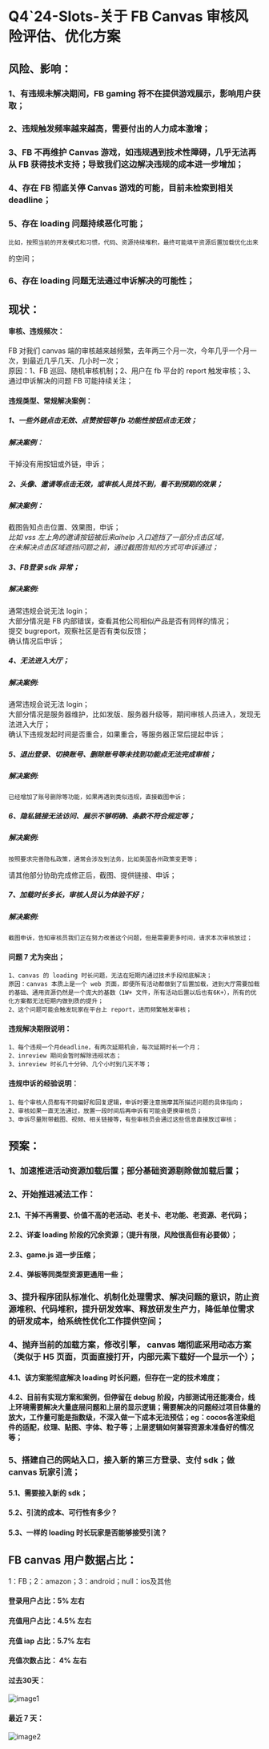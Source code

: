 # Q4\`24-Slots-关于 FB Canvas 审核风险评估、优化方案

## 风险、影响：

### 1、有违规未解决期间，FB gaming 将不在提供游戏展示，影响用户获取；

### 2、违规触发频率越来越高，需要付出的人力成本激增；

### 3、FB 不再维护 Canvas 游戏，如违规遇到技术性障碍，几乎无法再从 FB 获得技术支持；导致我们这边解决违规的成本进一步增加；

### 4、存在 FB 彻底关停 Canvas 游戏的可能，目前未检索到相关 deadline；

### 5、存在 loading 问题持续恶化可能；

	比如，按照当前的开发模式和习惯，代码、资源持续堆积，最终可能填平资源后置加载优化出来  
的空间；

### 6、存在 loading 问题无法通过申诉解决的可能性；

## 现状：

#### 审核、违规频次：

FB 对我们 canvas 端的审核越来越频繁，去年两三个月一次，今年几乎一个月一次，到最近几乎几天、几小时一次；  
原因：1、FB 巡回、随机审核机制；2、用户在 fb 平台的 report 触发审核；3、通过申诉解决的问题 FB 可能持续关注；

#### 违规类型、常规解决案例：

##### 1、一些外链点击无效、点赞按钮等 fb 功能性按钮点击无效；

##### 解决案例：

干掉没有用按钮或外链，申诉；

##### 2、头像、邀请等点击无效，或审核人员找不到，看不到预期的效果；

##### 解决案例：

截图告知点击位置、效果图，申诉；  
	*比如 vss 左上角的邀请按钮被后来aihelp 入口遮挡了一部分点击区域，*  
*在未解决点击区域遮挡问题之前，通过截图告知的方式可申诉通过；*

##### 3、FB登录 sdk 异常；

##### 解决案例:

通常违规会说无法 login；  
	大部分情况是 FB 内部错误，查看其他公司相似产品是否有同样的情况；  
提交 bugreport，观察社区是否有类似反馈；  
确认情况后申诉；

##### 4、无法进入大厅；

##### 解决案例:

通常违规会说无法 login；  
	大部分情况是服务器维护，比如发版、服务器升级等，期间审核人员进入，发现无法进入大厅；  
	确认下违规发起时间是否重合，如果重合，等服务器正常后提起申诉；

##### 5、退出登录、切换账号、删除账号等未找到功能点无法完成审核；

##### 解决案例:

	已经增加了账号删除等功能，如果再遇到类似违规，直接截图申诉；

##### 6、隐私链接无法访问、展示不够明确、条款不符合规定等；

##### 解决案例:

	按照要求完善隐私政策，通常会涉及到法务，比如美国各州政策变更等；  
请其他部分协助完成修正后，截图、提供链接、申诉；

##### 7、加载时长多长，审核人员认为体验不好；

##### 解决案例:

	截图申诉，告知审核员我们正在努力改善这个问题，但是需要更多时间，请求本次审核放过；

#### 问题 7 尤为突出；

	1、canvas 的 loading 时长问题，无法在短期内通过技术手段彻底解决；  
	原因：canvas 本质上是一个 web 页面，即便所有活动都做到了后置加载，进到大厅需要加载的基础、通用资源仍然是一个庞大的基数（1W+ 文件，所有活动后置以后也有6K+），所有的优化方案都无法短期内做到质的提升；  
	2、这个问题可能会触发玩家在平台上 report，进而频繁触发审核；

#### 违规解决期限说明：

	1、每个违规一个月deadline，有两次延期机会，每次延期时长一个月；  
	2、inreview 期间会暂时解除违规状态；  
	3、inreview 时长几十分钟、几个小时到几天不等；

#### 违规申诉的经验说明：

	1、每个审核人员都有不同偏好和回复逻辑，申诉时要注意揣摩其所描述问题的具体指向；  
	2、审核如果一直无法通过，放置一段时间后再申诉有可能会更换审核员；  
	3、申诉尽量附带截图、视频、相关链接等，有些审核员会通过这些信息直接放过审核；

## 预案：

### 1、加速推进活动资源加载后置；部分基础资源剔除做加载后置；

### 2、开始推进减法工作：

#### 2.1、干掉不再需要、价值不高的老活动、老关卡、老功能、老资源、老代码；

#### 2.2、详查 loading 阶段的冗余资源；（提升有限，风险很高但有必要做）；

#### 	2.3、game.js 进一步压缩；

#### 	2.4、弹板等同类型资源更通用一些；

### 3、提升程序团队标准化、机制化处理需求、解决问题的意识，防止资源堆积、代码堆积，提升研发效率、释放研发生产力，降低单位需求的研发成本，给系统性优化工作提供空间；

### 4、抛弃当前的加载方案，修改引擎， canvas 端彻底采用动态方案（类似于 H5 页面，页面直接打开，内部元素下载好一个显示一个）；

#### 4.1、该方案能彻底解决 loading 时长问题，但存在一定的技术难度；

#### 4.2、目前有实现方案和案例，但停留在 debug 阶段，内部测试用还能凑合，线上环境需要解决大量底层问题和上层的显示逻辑；需要解决的问题经过项目体量的放大，工作量可能是指数级，不深入做一下成本无法预估；eg：cocos各渲染组件的适配，纹理、贴图、字体、粒子等；上层逻辑如何兼容资源未准备好的情况等；

### 5、搭建自己的网站入口，接入新的第三方登录、支付 sdk；做 canvas 玩家引流；

#### 5.1、需要接入新的 sdk；

#### 5.2、引流的成本、可行性有多少？

#### 	5.3、一样的 loading 时长玩家是否能够接受引流？

## FB canvas 用户数据占比：

1：FB；2：amazon；3：android；null：ios及其他

#### 登录用户占比：5% 左右

#### 充值用户占比：4.5% 左右

#### 充值 iap 占比：5.7% 左右

#### 充值次数占比： 4% 左右

#### 过去30天：

![image1](http://localhost:5173/WTC-Docs/assets/1758727509839_0348a866.png)

#### 最近 7 天：

![image2](http://localhost:5173/WTC-Docs/assets/1758727509840_602e640b.png)



